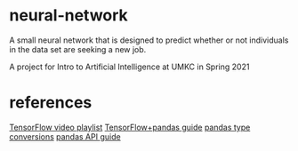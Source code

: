 # neural-network
A small neural network that is designed to predict whether or not individuals in the data set are seeking a new job.

A project for Intro to Artificial Intelligence at UMKC in Spring 2021

# references

[TensorFlow video playlist](https://www.youtube.com/playlist?list=PLhhyoLH6IjfxVOdVC1P1L5z5azs0XjMsb)
[TensorFlow+pandas guide](https://www.tensorflow.org/tutorials/load_data/pandas_dataframe)
[pandas type conversions](https://www.geeksforgeeks.org/change-data-type-for-one-or-more-columns-in-pandas-dataframe/)
[pandas API guide](https://pandas.pydata.org/docs/reference/frame.html)